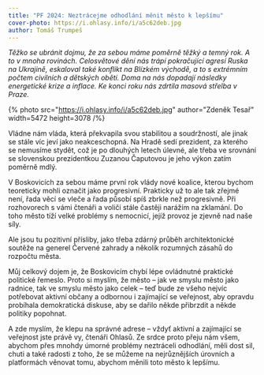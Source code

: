 ```yaml
---
title: "PF 2024: Neztrácejme odhodlání měnit město k lepšímu"
cover-photo: https://i.ohlasy.info/i/a5c62deb.jpg
author: Tomáš Trumpeš
---
```


*Těžko se ubránit dojmu, že za sebou máme poměrně těžký a temný rok. A to v mnoha rovinách. Celosvětové dění nás trápí pokračující agresí Ruska na Ukrajině, eskaloval také konflikt na Blízkém východě, a to s extrémním počtem civilních a dětských obětí. Doma na nás dopadají následky energetické krize a inflace. Ke konci roku nás zdrtila masová střelba v Praze.*

{% photo src="https://i.ohlasy.info/i/a5c62deb.jpg" author="Zdeněk Tesař" width=5472 height=3078 /%}

Vládne nám vláda, která překvapila svou stabilitou a soudržností, ale jinak se stále víc jeví jako neakceschopná. Na Hradě sedí prezident, za kterého se nemusíme stydět, což je po dlouhých letech úlevné, ale třeba ve srovnání se slovenskou prezidentkou Zuzanou Čaputovou je jeho výkon zatím poměrně mdlý.

V Boskovicích za sebou máme první rok vlády nové koalice, kterou bychom teoreticky mohli označit jako progresivní. Prakticky už to ale tak zřejmé není, řada věcí se vleče a řada působí spíš zbrkle než progresivně. Při rozhovorech s vámi čtenáři a voliči stále častěji narážím na zklamání. Do toho město tíží velké problémy s nemocnicí, jejíž provoz je zjevně nad naše síly.

Ale jsou tu pozitivní přísliby, jako třeba zdárný průběh architektonické soutěže na generel Červené zahrady a několik rozumných zásahů do rozpočtu města.

Můj celkový dojem je, že Boskovicím chybí lépe ovládnutné praktické politické řemeslo. Proto si myslím, že město – jak ve smyslu město jako radnice, tak ve smyslu město jako celek – teď bude ze všeho nejvíc potřebovat aktivní občany a odbornou i zajímající se veřejnost, aby opravdu probíhala demokratická diskuse, aby se dařilo někde přibrzdit a někde politiky popohnat. 

A zde myslím, že klepu na správné adrese – vždyť aktivní a zajímající se veřejnost jste právě vy, čtenáři Ohlasů. Ze srdce proto přeju nám všem, abychom přes mnohdy úmorné problémy neztráceli odhodlání, měli dost sil, chuti a také radosti z toho, že se můžeme na nejrůznějších úrovních a platformách věnovat tomu, abychom měnili toto město k lepšímu.
